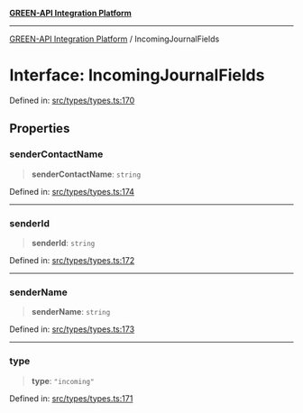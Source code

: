 [**GREEN-API Integration Platform**](../README.md)

***

[GREEN-API Integration Platform](../globals.md) / IncomingJournalFields

# Interface: IncomingJournalFields

Defined in: [src/types/types.ts:170](https://github.com/green-api/greenapi-integration/blob/63683bb8d19b76d9e4ce6bd0a8121d8d2cf428af/src/types/types.ts#L170)

## Properties

### senderContactName

> **senderContactName**: `string`

Defined in: [src/types/types.ts:174](https://github.com/green-api/greenapi-integration/blob/63683bb8d19b76d9e4ce6bd0a8121d8d2cf428af/src/types/types.ts#L174)

***

### senderId

> **senderId**: `string`

Defined in: [src/types/types.ts:172](https://github.com/green-api/greenapi-integration/blob/63683bb8d19b76d9e4ce6bd0a8121d8d2cf428af/src/types/types.ts#L172)

***

### senderName

> **senderName**: `string`

Defined in: [src/types/types.ts:173](https://github.com/green-api/greenapi-integration/blob/63683bb8d19b76d9e4ce6bd0a8121d8d2cf428af/src/types/types.ts#L173)

***

### type

> **type**: `"incoming"`

Defined in: [src/types/types.ts:171](https://github.com/green-api/greenapi-integration/blob/63683bb8d19b76d9e4ce6bd0a8121d8d2cf428af/src/types/types.ts#L171)
